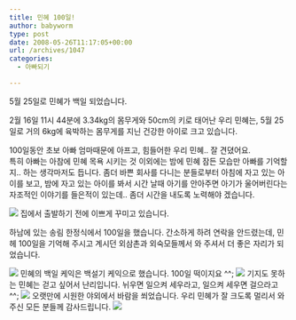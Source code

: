 ```yaml
---
title: 민혜 100일!
author: babyworm
type: post
date: 2008-05-26T11:17:05+00:00
url: /archives/1047
categories:
  - 아빠되기

---
```

5월 25일로 민혜가 백일 되었습니다. 

2월 16일 11시 44분에 3.34kg의 몸무게와 50cm의 키로 태어난 우리 민혜는, 5월 25일로 거의 6kg에 육박하는 몸무게를 지닌 건강한 아이로 크고 있습니다. 

100일동안 초보 아빠 엄마때문에 아프고, 힘들어한 우리 민혜.. 잘 견뎠어요.  
특히 아빠는 아참에 민혜 목욕 시키는 것 이외에는 밤에 민혜 잠든 모습만 아빠를 기억할지.. 하는 생각마저도 듭니다. 좀더 바쁜 회사를 다니는 분들로부터 아침에 자고 있는 아이를 보고, 밤에 자고 있는 아이를 봐서 시간 날때 아기를 안아주면 아기가 울어버린다는 자조적인 이야기를 들은적이 있는데.. 좀더 시간을 내도록 노력해야 겠습니다. 

<img decoding="async" src="https://i0.wp.com/babyworm.net/wordpress/wp-content/uploads/1/jk8.jpg?w=625"  data-recalc-dims="1" /> 집에서 출발하기 전에 이쁘게 꾸미고 있습니다. 

하남에 있는 송림 한정식에서 100일을 했습니다. 간소하게 하려 연락을 안드렸는데, 민헤 100일을 기억해 주시고 계시던 외삼촌과 외숙모들께서 와 주셔서 더 좋은 자리가 되었습니다. 

<img decoding="async" src="https://i0.wp.com/babyworm.net/wordpress/wp-content/uploads/1/ik19.jpg?w=625"  data-recalc-dims="1" />  
민혜의 백일 케익은 백설기 케익으로 했습니다. 100일 떡이지요 ^^;

<img decoding="async" src="https://i0.wp.com/babyworm.net/wordpress/wp-content/uploads/1/ik32.jpg?w=625"  data-recalc-dims="1" />  
기지도 못하는 민혜는 걷고 싶어서 난리입니다. 뉘우면 일으켜 세우라고, 일으켜 세우면 걸으라고 ^^;

<img decoding="async" src="https://i0.wp.com/babyworm.net/wordpress/wp-content/uploads/1/ik26.jpg?w=625"  data-recalc-dims="1" />  
오랫만에 시원한 야외에서 바람을 쐬었습니다.  
우리 민혜가 잘 크도록 멀리서 와주신 모든 분들께 감사드립니다. 

<img decoding="async" src="https://i0.wp.com/babyworm.net/wordpress/wp-content/uploads/1/hk30.jpg?w=625"  data-recalc-dims="1" />